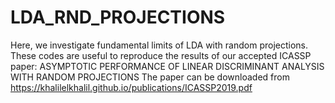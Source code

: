 # LDA_RND_PROJECTIONS
Here, we investigate fundamental limits of LDA with random projections. 
These codes are useful to reproduce the results of our accepted ICASSP paper: ASYMPTOTIC PERFORMANCE OF LINEAR DISCRIMINANT ANALYSIS WITH RANDOM PROJECTIONS
The paper can be downloaded from https://khalilelkhalil.github.io/publications/ICASSP2019.pdf

